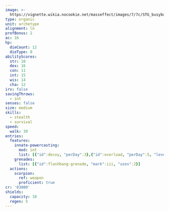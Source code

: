 ```yaml
---
image: >-
  https://vignette.wikia.nocookie.net/masseffect/images/7/7c/STG_busybodies.png/revision/latest/scale-to-width-down/640?cb=20141208193957
type: organic
unit: archetype
alignment: ln
profBonus: 2
ac: 16
hp:
  dieCount: 12
  dieType: 8
abilityScores:
  str: 10
  dex: 16
  con: 11
  int: 15
  wis: 14
  cha: 12
irv: false
savingThrows:
  - int
senses: false
size: medium
skills:
  - stealth
  - survival
speed:
  walk: 30
entries:
  features:
    innate-powercasting:
      mod: int
      list: [{"id":decoy, "perDay":3},{"id":overload, "perDay":5, "level":2}]
    grenades:
      list: [{"id":flashbang-grenade, "mark":iii, "uses":2}]
  actions:
    scorpion:
      ref: weapon
      proficient: true
cr: '03000'
shields:
  capacity: 10
  regen: 5
---
```


